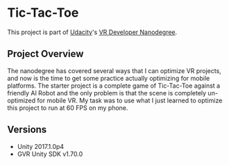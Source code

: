 # Tic-Tac-Toe

This project is part of [Udacity](https://www.udacity.com "Udacity - Be in demand")'s [VR Developer Nanodegree](https://www.udacity.com/course/vr-developer-nanodegree--nd017).

## Project Overview
The nanodegree has covered several ways that I can optimize VR projects, and now is the time to get some practice actually optimizing for mobile platforms. The starter project is a complete game of Tic-Tac-Toe against a friendly AI Robot and the only problem is that the scene is completely un-optimized for mobile VR. My task was to use what I just learned to optimize this project to run at 60 FPS on my phone.

## Versions
- Unity 2017.1.0p4
- GVR Unity SDK v1.70.0
